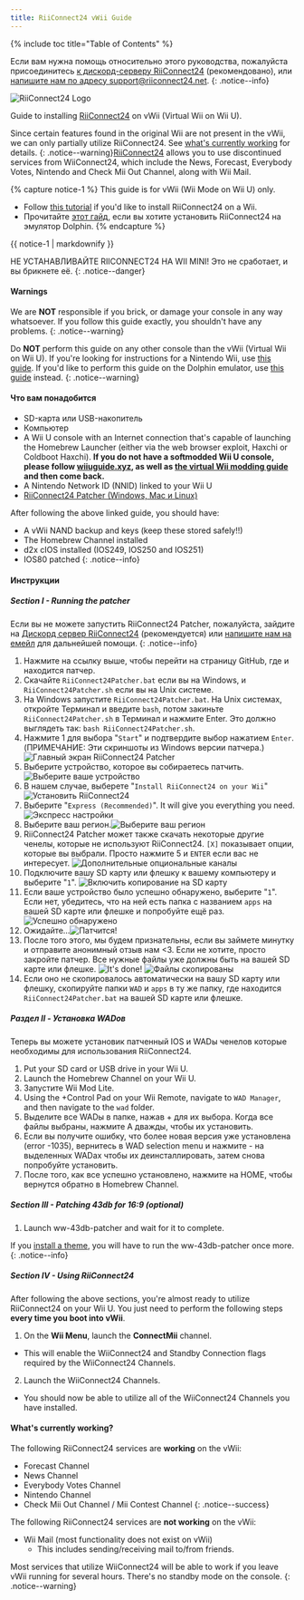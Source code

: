 ```yaml
---
title: RiiConnect24 vWii Guide
---
```


{% include toc title="Table of Contents" %}

Если вам нужна помощь относительно этого руководства, пожалуйста присоединитесь [к дискорд-серверу RiiConnect24](https://discord.gg/rc24) (рекомендовано), или [напишите нам по адресу support@riiconnect24.net](mailto:support@riiconnect24.net).
{: .notice--info}

![RiiConnect24 Logo](/images/WiiRC24Logo.jpg)

Guide to installing [RiiConnect24](https://rc24.xyz) on vWii (Virtual Wii on Wii U).

Since certain features found in the original Wii are not present in the vWii, we can only partially utilize RiiConnect24. See [what's currently working](#whats-currently-working) for details.
{: .notice--warning}[RiiConnect24](https://rc24.xyz/) allows you to use discontinued services from WiiConnect24, which include the News, Forecast, Everybody Votes, Nintendo and Check Mii Out Channel, along with Wii Mail.

{% capture notice-1 %}
This guide is for vWii (Wii Mode on Wii U) only.

- Follow [this tutorial](riiconnect24-wii) if you'd like to install RiiConnect24 on a Wii.
- Прочитайте [этот гайд](riiconnect24-dolphin), если вы хотите установить RiiConnect24 на эмулятор Dolphin.
{% endcapture %}

<div class="notice--warning">{{ notice-1 | markdownify }}</div>

НЕ УСТАНАВЛИВАЙТЕ RIICONNECT24 НА WII MINI! Это не сработает, и вы брикнете её.
{: .notice--danger}

#### Warnings

We are **NOT** responsible if you brick, or damage your console in any way whatsoever. If you follow this guide exactly, you shouldn't have any problems.
{: .notice--warning}

Do **NOT** perform this guide on any other console than the vWii (Virtual Wii on Wii U). If you're looking for instructions for a Nintendo Wii, use [this guide](riiconnect24). If you'd like to perform this guide on the Dolphin emulator, use [this guide](riiconnect24-dolphin) instead.
{: .notice--warning}

#### Что вам понадобится

* SD-карта или USB-накопитель
* Компьютер
* A Wii U console with an Internet connection that's capable of launching the Homebrew Launcher (either via the web browser exploit, Haxchi or Coldboot Haxchi). **If you do not have a softmodded Wii U console, please follow [wiiuguide.xyz](https://wiiuguide.xyz), as well as [the virtual Wii modding guide](https://wiiuguide.xyz/#/vwii-modding) and then come back.**
* A Nintendo Network ID (NNID) linked to your Wii U
* [RiiConnect24 Patcher (Windows, Mac и Linux)](https://github.com/RiiConnect24/RiiConnect24-Patcher/releases)

After following the above linked guide, you should have:
* A vWii NAND backup and keys (keep these stored safely!!)
* The Homebrew Channel installed
* d2x cIOS installed (IOS249, IOS250 and IOS251)
* IOS80 patched
{: .notice--info}

#### Инструкции

##### Section I - Running the patcher

Если вы не можете запустить RiiConnect24 Patcher, пожалуйста, зайдите на [Дискорд сервер RiiConnect24](https://discord.gg/rc24) (рекомендуется) или [напишите нам на емейл](mailto:support@riiconnect24.net) для дальнейшей помощи.
{: .notice--info}

1. Нажмите на ссылку выше, чтобы перейти на страницу GitHub, где и находится патчер.
2. Скачайте `RiiConnect24Patcher.bat` если вы на Windows, и `RiiConnect24Patcher.sh` если вы на Unix системе.
3. На Windows запустите `RiiConnect24Patcher.bat`. На Unix системах, откройте Терминал и введите `bash`, потом закиньте `RiiConnect24Patcher.sh` в Терминал и нажмите Enter. Это должно выглядеть так: `bash RiiConnect24Patcher.sh`.
4. Нажмите 1 для выбора "`Start`" и подтвердите выбор нажатием `Enter`. (ПРИМЕЧАНИЕ: Эти скриншоты из Windows версии патчера.) ![Главный экран RiiConnect24 Patcher](/images/RC24_Patcher/1.JPG)
5. Выберите устройство, которое вы собираетесь патчить.![Выберите ваше устройство](/images/RC24_Patcher/2.JPG)
6. В нашем случае, выберете "`Install RiiConnect24 on your Wii`" ![Установить RiiConnect24](/images/RC24_Patcher/3.JPG)
7. Выберите "`Express (Recommended)`". It will give you everything you need. ![Экспресс настройки](/images/RC24_Patcher/4.JPG)
8. Выберите ваш регион.![Выберите ваш регион](/images/RC24_Patcher/5.JPG)
9. RiiConnect24 Patcher может также скачать некоторые другие ченелы, которые не используют RiiConnect24. `[X]` показывает опции, которые вы выбрали. Просто нажмите 5 и `ENTER` если вас не интересует. ![Дополнительные опциональные каналы](/images/RC24_Patcher/6.JPG)
10. Подключите вашу SD карту или флешку к вашему компьютеру и выберите "`1`". ![Включить копирование на SD карту](/images/RC24_Patcher/7.JPG)
11. Если ваше устройство было успешно обнаружено, выберите "`1`". Если нет, убедитесь, что на ней есть папка с названием `apps` на вашей SD карте или флешке и попробуйте ещё раз. ![Успешно обнаружено](/images/RC24_Patcher/8.JPG)
12. Ожидайте...![Патчится!](/images/RC24_Patcher/9.JPG)
13. После того этого, мы будем признательны, если вы займете минутку и отправите анонимный отзыв нам <3.  Если не хотите, просто закройте патчер. Все нужные файлы уже должны быть на вашей SD карте или флешке. ![It's done!](/images/RC24_Patcher/10.JPG) ![Файлы скопированы](/images/RC24_Patcher/11.PNG)
14. Если оно не скопировалось автоматически на вашу SD карту или флешку, скопируйте папки `WAD` и `apps` в ту же папку, где находится `RiiConnect24Patcher.bat` на вашей SD карте или флешке.

##### Раздел II - Установка WADов

Теперь вы можете установик патченный IOS и WADы ченелов которые необходимы для использования RiiConnect24.

1. Put your SD card or USB drive in your Wii U.
2. Launch the Homebrew Channel on your Wii U.
3. Запустите Wii Mod Lite.
4. Using the +Control Pad on your Wii Remote, navigate to `WAD Manager`, and then navigate to the `wad` folder.
5. Выделите все WADы в папке, нажав + для их выбора. Когда все файлы выбраны, нажмите А дважды, чтобы их установить.
6. Если вы получите ошибку, что более новая версия уже установлена (error -1035), вернитесь в WAD selection menu и нажмите - на выделенных WADах чтобы их деинсталлировать, затем снова попробуйте установить.
7. После того, как все успешно установлено, нажмите на HOME, чтобы вернутся обратно в Homebrew Channel.

##### Section III - Patching 43db for 16:9 (optional)

1. Launch ww-43db-patcher and wait for it to complete.

If you [install a theme](/themes-vwii), you will have to run the ww-43db-patcher once more.
{: .notice--info}

##### Section IV - Using RiiConnect24

After following the above sections, you're almost ready to utilize RiiConnect24 on your Wii U. You just need to perform the following steps **every time you boot into vWii**.

1. On the **Wii Menu**, launch the **ConnectMii** channel.
* This will enable the WiiConnect24 and Standby Connection flags required by the WiiConnect24 Channels.
2. Launch the WiiConnect24 Channels.
* You should now be able to utilize all of the WiiConnect24 Channels you have installed.

#### What's currently working?
The following RiiConnect24 services are **working** on the vWii:
* Forecast Channel
* News Channel
* Everybody Votes Channel
* Nintendo Channel
* Check Mii Out Channel / Mii Contest Channel
{: .notice--success}

The following RiiConnect24 services are **not working** on the vWii:
* Wii Mail (most functionality does not exist on vWii)
    * This includes sending/receiving mail to/from friends.

Most services that utilize WiiConnect24 will be able to work if you leave vWii running for several hours. There's no standby mode on the console.
{: .notice--warning}
